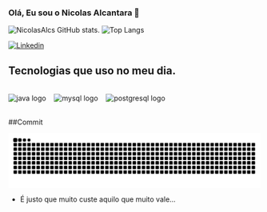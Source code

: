 
### Olá, Eu sou o Nicolas Alcantara 🤙
![NicolasAlcs GitHub stats](https://github-readme-stats.vercel.app/api?username=NicolasAlcs&show_icons=true&theme=tokyonight). ![Top Langs](https://github-readme-stats.vercel.app/api/top-langs/?username=NicolasAlcs&layout=compact)

[![Linkedin](https://img.shields.io/badge/LinkedIn-0077B5?style=for-the-badge&logo=linkedin&logoColor=white)](https://www.linkedin.com/in/nicolas-sampaio-675391292/)

## Tecnologias que uso no meu dia.

<div style="display: inline_block"><br>
    <img src="https://cdn.jsdelivr.net/gh/devicons/devicon/icons/java/java-original.svg" height="25" alt="java logo"  />
    <img width="8" />
    <img src="https://cdn.jsdelivr.net/gh/devicons/devicon/icons/mysql/mysql-original.svg" height="25" alt="mysql logo"  />
    <img width="8" />
    <img src="https://cdn.jsdelivr.net/gh/devicons/devicon/icons/postgresql/postgresql-original.svg" height="25" alt="postgresql logo"  />
    <img width="8" />
</div><br>

##Commit

<picture align="center">
  <source media="(prefers-color-scheme: dark)" srcset="https://raw.githubusercontent.com/NicolasAlcs/NicolasAlcs/output/github-contribution-grid-snake-dark.svg">
  <source media="(prefers-color-scheme: light)" srcset="https://raw.githubusercontent.com/NicolasAlcs/NicolasAlcs/output/github-contribution-grid-snake-dark.svg">
  <img align="center" alt="github contribution grid snake animation" src="https://raw.githubusercontent.com/NicolasAlcs/NicolasAlcs/output/github-contribution-grid-snake.svg">
</picture>

 - É justo que muito custe aquilo que muito vale...


